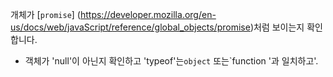 개체가 [`promise`] (https://developer.mozilla.org/en-us/docs/web/javaScript/reference/global_objects/promise)처럼 보이는지 확인합니다.

- 객체가 'null'이 아닌지 확인하고 'typeof'는`object` 또는`function '과 일치하고'.